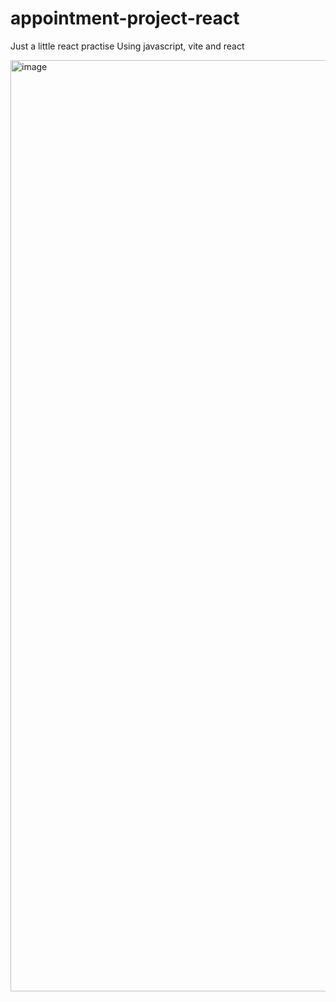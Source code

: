 # appointment-project-react

Just a little react practise
Using javascript, vite and react

<img width="1490" alt="image" src="https://github.com/Saitorfer/appointment-project-react/assets/39096665/213ba4f2-c51f-48e4-bbab-6aacd0fc5385">
